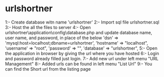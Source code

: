# urlshortner
1:- Create database witn name 'urlshortner'
2:- Import sql file urlshortner.sql
3:- Host the all the files to server
4:- Open urlshortner\application\config\database.php and update database name, user name, and password, in place of the below
	'dsn'	=> 'mysql:host=localhost;dbname=urlshortner',
	'hostname' => "localhost",
	'username' => "root",
	'password' => "",
	'database' => "urlshortner",
5:- Open the application in browser by giving the url where you have hosted
6:- Login and password already filled just login.
7:- Add new url under left menu "URL Management"
8:- Added urls can be found in left menu "List Url"
9:- You can find the Short url from the listing page